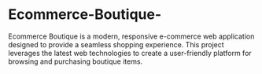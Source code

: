 # Ecommerce-Boutique-
Ecommerce Boutique is a modern, responsive e-commerce web application designed to provide a seamless shopping experience. This project leverages the latest web technologies to create a user-friendly platform for browsing and purchasing boutique items.
